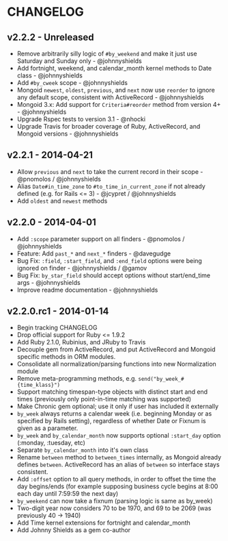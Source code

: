 # CHANGELOG

## v2.2.2 - Unreleased

* Remove arbitrarily silly logic of `#by_weekend` and make it just use Saturday and Sunday only - @johnnyshields
* Add fortnight, weekend, and calendar_month kernel methods to Date class - @johnnyshields
* Add `#by_cweek` scope - @johnnyshields
* Mongoid `newest`, `oldest`, `previous`, and `next` now use `reorder` to ignore any default scope, consistent with ActiveRecord - @johnnyshields
* Mongoid 3.x: Add support for `Criteria#reorder` method from version 4+ - @johnnyshields
* Upgrade Rspec tests to version 3.1 - @nhocki
* Upgrade Travis for broader coverage of Ruby, ActiveRecord, and Mongoid versions - @johnnyshields

## v2.2.1 - 2014-04-21

* Allow `previous` and `next` to take the current record in their scope - @pnomolos / @johnnyshields
* Alias `Date#in_time_zone` to `#to_time_in_current_zone` if not already defined (e.g. for Rails <= 3) - @jcypret / @johnnyshields
* Add `oldest` and `newest` methods

## v2.2.0 - 2014-04-01

* Add `:scope` parameter support on all finders - @pnomolos / @johnnyshields
* Feature: Add `past_*` and `next_*` finders - @davegudge
* Bug Fix: `:field`, `:start_field`, and `:end_field` options were being ignored on finder - @johnnyshields / @gamov
* Bug Fix: `by_star_field` should accept options without start/end_time args - @johnnyshields
* Improve readme documentation - @johnnyshields

## v2.2.0.rc1 - 2014-01-14

* Begin tracking CHANGELOG
* Drop official support for Ruby <= 1.9.2
* Add Ruby 2.1.0, Rubinius, and JRuby to Travis
* Decouple gem from ActiveRecord, and put ActiveRecord and Mongoid specific methods in ORM modules.
* Consolidate all normalization/parsing functions into new Normalization module
* Remove meta-programming methods, e.g. `send("by_week_#{time_klass}")`
* Support matching timespan-type objects with distinct start and end times (previously only point-in-time matching was supported)
* Make Chronic gem optional; use it only if user has included it externally
* `by_week` always returns a calendar week (i.e. beginning Monday or as specified by Rails setting), regardless of whether Date or Fixnum is given as a parameter.
* `by_week` and `by_calendar_month` now supports optional `:start_day` option (:monday, :tuesday, etc)
* Separate `by_calendar_month` into it's own class
* Rename `between` method to `between_times` internally, as Mongoid already defines `between`. ActiveRecord has an alias of `between` so interface stays consistent.
* Add `:offset` option to all query methods, in order to offset the time the day begins/ends (for example supposing business cycle begins at 8:00 each day until 7:59:59 the next day)
* `by_weekend` can now take a fixnum (parsing logic is same as by_week)
* Two-digit year now considers 70 to be 1970, and 69 to be 2069 (was previously 40 -> 1940)
* Add Time kernel extensions for fortnight and calendar_month
* Add Johnny Shields as a gem co-author
